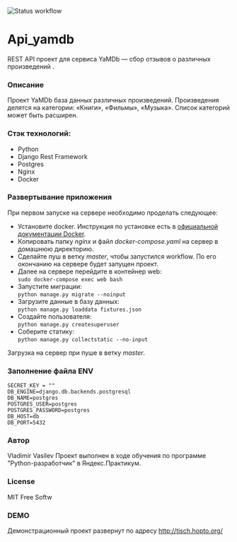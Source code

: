 ![Status workflow](https://github.com/vasilevva/yamdb_final/actions/workflows/yamdb_workflow.yml/badge.svg)

# Api_yamdb
REST API проект для сервиса YaMDb — сбор отзывов о различных произведений .

### Описание 
Проект YaMDb база данных различных произведений. Произведения делятся на категории: «Книги», «Фильмы», «Музыка».
Список категорий может быть расширен. 


### Стэк технологий:
- Python
- Django Rest Framework
- Postgres
- Nginx
- Docker

### Развертывание приложения

При первом запуске на сервере необходимо проделать следующее:
- Установите docker. Инструкция по установке есть 
в [официальной документации Docker](https://docs.docker.com).
- Копировать папку *nginx* и файл *docker-compose.yaml* на сервер в домашнюю директорию.
- Сделайте пуш в ветку *master*, чтобы запустился workflow. 
  По его окончанию на сервере будет запущен проект.
- Далее на сервере перейдите в контейнер web:   
```sudo docker-compose exec web bash```
- Запустите миграции:  
```python manage.py migrate --noinput```
- Загрузите данные в базу данных:  
```python manage.py loaddata fixtures.json```
- Создайте пользователя:  
```python manage.py createsuperuser```
- Соберите статику:  
```python manage.py collectstatic --no-input```

Загрузка на сервер при пуше в ветку *master*.
### Заполнение файла ENV
```
SECRET_KEY = ""
DB_ENGINE=django.db.backends.postgresql 
DB_NAME=postgres
POSTGRES_USER=postgres
POSTGRES_PASSWORD=postgres
DB_HOST=db
DB_PORT=5432
```

### Автор
Vladimir Vasilev
Проект выполнен в ходе обучения по программе "Python-разработчик" в Яндекс.Практикум.

### License
MIT
Free Softw

### DEMO
Демонстрационный проект развернут по адресу http://tisch.hopto.org/
